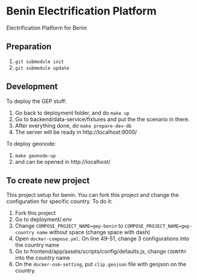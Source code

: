 # Benin Electrification Platform
Electrification Platform for Benin

## Preparation
1. `git submodule init`
2. `git submodule update`

## Development
To deploy the GEP stuff:
1. Go back to deployment folder, and do `make up`
2. Go to backend/data-service/fixtures and put the the scenario in there. 
3. After everything done, do `make prepare-dev-db`
4. The server will be ready in http://localhost:9000/

To deploy geonode:
1. `make geonode-up`
2. and can be opened in http://localhost/


## To create new project 
This project setup for benin. You can fork this project and change the configuration for specific country. To do it:
1. Fork this project
2. Go to deployment/.env
3. Change `COMPOSE_PROJECT_NAME=gep-benin` to `COMPOSE_PROJECT_NAME=gep-country name` without space (change space with dash) 
4. Open `docker-compose.yml`. On line 49-51, change 3 configurations into the country name 
5. Go to frontend/app/assets/scripts/config/defaults.js, change `COUNTRY` into the country name
6. On the `docker-osm-setting`, put `clip.geojson` file with geojson on the country.